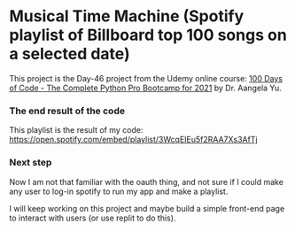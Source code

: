 # Musical Time Machine (Spotify playlist of Billboard top 100 songs on a selected date)


This project is the Day-46 project from the Udemy online course: [100 Days of Code - The Complete Python Pro Bootcamp for 2021](https://www.udemy.com/course/100-days-of-code/) by Dr. Aangela Yu.

### The end result of the code
This playlist is the result of my code:
https://open.spotify.com/embed/playlist/3WcqEIEu5f2RAA7Xs3AfTj


### Next step
Now I am not that familiar with the oauth thing, and not sure if I could make any user to log-in spotify to run my app and make a playlist.

I will keep working on this project and maybe build a simple front-end page to interact with users (or use replit to do this).
